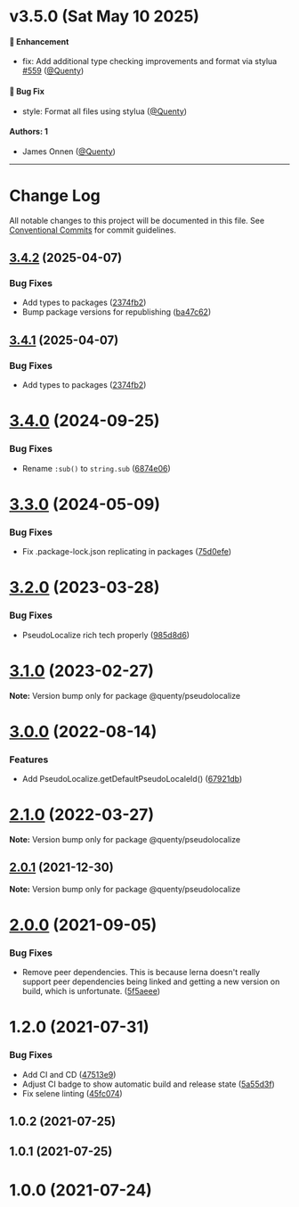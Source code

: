 # v3.5.0 (Sat May 10 2025)

#### 🚀 Enhancement

- fix: Add additional type checking improvements and format via stylua [#559](https://github.com/Quenty/NevermoreEngine/pull/559) ([@Quenty](https://github.com/Quenty))

#### 🐛 Bug Fix

- style: Format all files using stylua ([@Quenty](https://github.com/Quenty))

#### Authors: 1

- James Onnen ([@Quenty](https://github.com/Quenty))

---

# Change Log

All notable changes to this project will be documented in this file.
See [Conventional Commits](https://conventionalcommits.org) for commit guidelines.

## [3.4.2](https://github.com/Quenty/NevermoreEngine/compare/@quenty/pseudolocalize@3.4.0...@quenty/pseudolocalize@3.4.2) (2025-04-07)


### Bug Fixes

* Add types to packages ([2374fb2](https://github.com/Quenty/NevermoreEngine/commit/2374fb2b043cfbe0e9b507b3316eec46a4e353a0))
* Bump package versions for republishing ([ba47c62](https://github.com/Quenty/NevermoreEngine/commit/ba47c62e32170bf74377b0c658c60b84306dc294))





## [3.4.1](https://github.com/Quenty/NevermoreEngine/compare/@quenty/pseudolocalize@3.4.0...@quenty/pseudolocalize@3.4.1) (2025-04-07)


### Bug Fixes

* Add types to packages ([2374fb2](https://github.com/Quenty/NevermoreEngine/commit/2374fb2b043cfbe0e9b507b3316eec46a4e353a0))





# [3.4.0](https://github.com/Quenty/NevermoreEngine/compare/@quenty/pseudolocalize@3.3.0...@quenty/pseudolocalize@3.4.0) (2024-09-25)


### Bug Fixes

* Rename `:sub()` to `string.sub` ([6874e06](https://github.com/Quenty/NevermoreEngine/commit/6874e06e456d7094a2d7f25a3a7b24a40d77fe3c))





# [3.3.0](https://github.com/Quenty/NevermoreEngine/compare/@quenty/pseudolocalize@3.2.0...@quenty/pseudolocalize@3.3.0) (2024-05-09)


### Bug Fixes

* Fix .package-lock.json replicating in packages ([75d0efe](https://github.com/Quenty/NevermoreEngine/commit/75d0efeef239f221d93352af71a5b3e930ec23c5))





# [3.2.0](https://github.com/Quenty/NevermoreEngine/compare/@quenty/pseudolocalize@3.1.0...@quenty/pseudolocalize@3.2.0) (2023-03-28)


### Bug Fixes

* PseudoLocalize rich tech properly ([985d8d6](https://github.com/Quenty/NevermoreEngine/commit/985d8d633f3a1e6c6994f83ede6edbb4cec3688c))





# [3.1.0](https://github.com/Quenty/NevermoreEngine/compare/@quenty/pseudolocalize@3.0.0...@quenty/pseudolocalize@3.1.0) (2023-02-27)

**Note:** Version bump only for package @quenty/pseudolocalize





# [3.0.0](https://github.com/Quenty/NevermoreEngine/compare/@quenty/pseudolocalize@2.1.0...@quenty/pseudolocalize@3.0.0) (2022-08-14)


### Features

* Add PseudoLocalize.getDefaultPseudoLocaleId() ([67921db](https://github.com/Quenty/NevermoreEngine/commit/67921db1f9bafaab54919dcd9d6c778c6d4b04e7))





# [2.1.0](https://github.com/Quenty/NevermoreEngine/compare/@quenty/pseudolocalize@2.0.1...@quenty/pseudolocalize@2.1.0) (2022-03-27)

**Note:** Version bump only for package @quenty/pseudolocalize





## [2.0.1](https://github.com/Quenty/NevermoreEngine/compare/@quenty/pseudolocalize@2.0.0...@quenty/pseudolocalize@2.0.1) (2021-12-30)

**Note:** Version bump only for package @quenty/pseudolocalize





# [2.0.0](https://github.com/Quenty/NevermoreEngine/compare/@quenty/pseudolocalize@1.2.0...@quenty/pseudolocalize@2.0.0) (2021-09-05)


### Bug Fixes

* Remove peer dependencies. This is because lerna doesn't really support peer dependencies being linked and getting a new version on build, which is unfortunate. ([5f5aeee](https://github.com/Quenty/NevermoreEngine/commit/5f5aeeea8de9975435309e53679f0ef7064f9dd0))





# 1.2.0 (2021-07-31)


### Bug Fixes

* Add CI and CD ([47513e9](https://github.com/Quenty/NevermoreEngine/commit/47513e9b568162707534af132396dd8756947dd3))
* Adjust CI badge to show automatic build and release state ([5a55d3f](https://github.com/Quenty/NevermoreEngine/commit/5a55d3f19bf8d66a760d67da9b56ed47fab74656))
* Fix selene linting ([45fc074](https://github.com/Quenty/NevermoreEngine/commit/45fc07489ee59127ac6582689f19a0e87c1e5b5a))



## 1.0.2 (2021-07-25)



## 1.0.1 (2021-07-25)



# 1.0.0 (2021-07-24)
